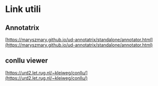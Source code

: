 # Link utili

## Annotatrix

[https://maryszmary.github.io/ud-annotatrix/standalone/annotator.html](https://maryszmary.github.io/ud-annotatrix/standalone/annotator.html)

## conllu viewer

[https://urd2.let.rug.nl/~kleiweg/conllu/](https://urd2.let.rug.nl/~kleiweg/conllu/)
